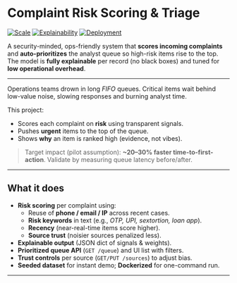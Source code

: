 # Complaint Risk Scoring & Triage

[![Scale](https://img.shields.io/badge/scale-100k%2B%20events-informational.svg)](#)
[![Explainability](https://img.shields.io/badge/explainable-signals%20%2B%20weights-blue.svg)](#)
[![Deployment](https://img.shields.io/badge/deploy-Docker%20Compose-green.svg)](#)

A security-minded, ops-friendly system that **scores incoming complaints** and **auto-prioritizes** the analyst queue so high-risk items rise to the top. The model is **fully explainable** per record (no black boxes) and tuned for **low operational overhead**.

---

Operations teams drown in long *FIFO* queues. Critical items wait behind low-value noise, slowing responses and burning analyst time.

This project:
- Scores each complaint on **risk** using transparent signals.
- Pushes **urgent** items to the top of the queue.
- Shows **why** an item is ranked high (evidence, not vibes).

> Target impact (pilot assumption): **~20–30% faster time-to-first-action**. Validate by measuring queue latency before/after.

---

## What it does

- **Risk scoring** per complaint using:
  - Reuse of **phone / email / IP** across recent cases.
  - **Risk keywords** in text (e.g., *OTP, UPI, sextortion, loan app*).
  - **Recency** (near-real-time items score higher).
  - **Source trust** (noisier sources penalized less).
- **Explainable output** (JSON dict of signals & weights).
- **Prioritized queue API** (`GET /queue`) and UI list with filters.
- **Trust controls** per source (`GET/PUT /sources`) to adjust bias.
- **Seeded dataset** for instant demo; **Dockerized** for one-command run.

---

